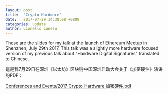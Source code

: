 ```yaml
---
layout: post
title:  "Crypto Hardware"
date:   2017-07-29 14:38:08 +0800
categories: update
author: Lionello Lunesu
---
```

These are the slides for my talk at the launch of Ethereum Meetup in Shenzhen, July 29th 2017. This talk was a slightly more hardware focused version of my previous talk about "Hardware Digital Signatures" translated to Chinese.

這是我7月29日在深圳《以太坊》区块链中国深圳启动大会关于《加密硬件》演讲的PDF：

<a href="/files/2017 Crypto Hardware 加密硬件.pdf">Conferences and Events/2017 Crypto Hardware 加密硬件.pdf</a>
